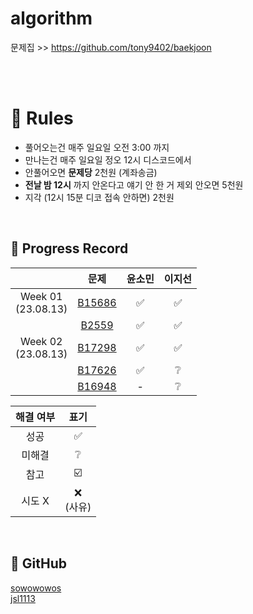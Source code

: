 # algorithm

문제집 >> https://github.com/tony9402/baekjoon 

<br><br>

# 📝 Rules
- 풀어오는건 매주 일요일 오전 3:00 까지 </br>
- 만나는건 매주 일요일 정오 12시 디스코드에서 </br>
- 안풀어오면 **문제당** 2천원 (계좌송금) </br>
- **전날 밤 12시** 까지 안온다고 얘기 안 한 거 제외 안오면 5천원 </br>
- 지각 (12시 15분 디코 접속 안하면) 2천원 </br>
<br>

## 📍 Progress Record
|  | 문제 | 윤소민 | 이지선 | 
| :---: | :---: | :---: | :---: | 
| Week 01</br>(23.08.13) |[B15686](https://www.acmicpc.net/problem/15686) | ✅ | ✅ | 
|  |[B2559](https://www.acmicpc.net/problem/2559) | ✅ | ✅ |
| Week 02</br>(23.08.13) | [B17298](https://www.acmicpc.net/problem/17298) | ✅ | ✅ |
|  | [B17626](https://www.acmicpc.net/problem/17626) | ✅ | ❔ | 
|  | [B16948](https://www.acmicpc.net/problem/16948) | - | ❔ |

| 해결 여부 | 표기 |
| :---: | :---: |
| 성공 | ✅ |
| 미해결 | ❔ |
| 참고 | ☑️ |
| 시도 X | ❌ <br/>(사유) |

<br>

## 🔗 GitHub
[sowowowos](https://github.com/sowowowos) <br/>
[jsl1113](https://www.acmicpc.net/user/jsl1113) <br/>
